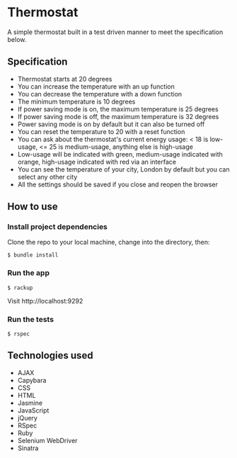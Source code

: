 # Thermostat
A simple thermostat built in a test driven manner to meet the specification below.

## Specification
* Thermostat starts at 20 degrees
* You can increase the temperature with an up function
* You can decrease the temperature with a down function
* The minimum temperature is 10 degrees
* If power saving mode is on, the maximum temperature is 25 degrees
* If power saving mode is off, the maximum temperature is 32 degrees
* Power saving mode is on by default but it can also be turned off
* You can reset the temperature to 20 with a reset function
* You can ask about the thermostat's current energy usage: < 18 is low-usage, <= 25 is medium-usage, anything else is high-usage
* Low-usage will be indicated with green, medium-usage indicated with orange, high-usage indicated with red via an interface
* You can see the temperature of your city, London by default but you can select any other city
* All the settings should be saved if you close and reopen the browser

## How to use

### Install project dependencies
Clone the repo to your local machine, change into the directory, then:
```
$ bundle install
```

### Run the app
```
$ rackup
```
Visit http://localhost:9292

### Run the tests
```
$ rspec
```

## Technologies used
* AJAX
* Capybara
* CSS
* HTML
* Jasmine
* JavaScript
* jQuery
* RSpec
* Ruby
* Selenium WebDriver
* Sinatra
